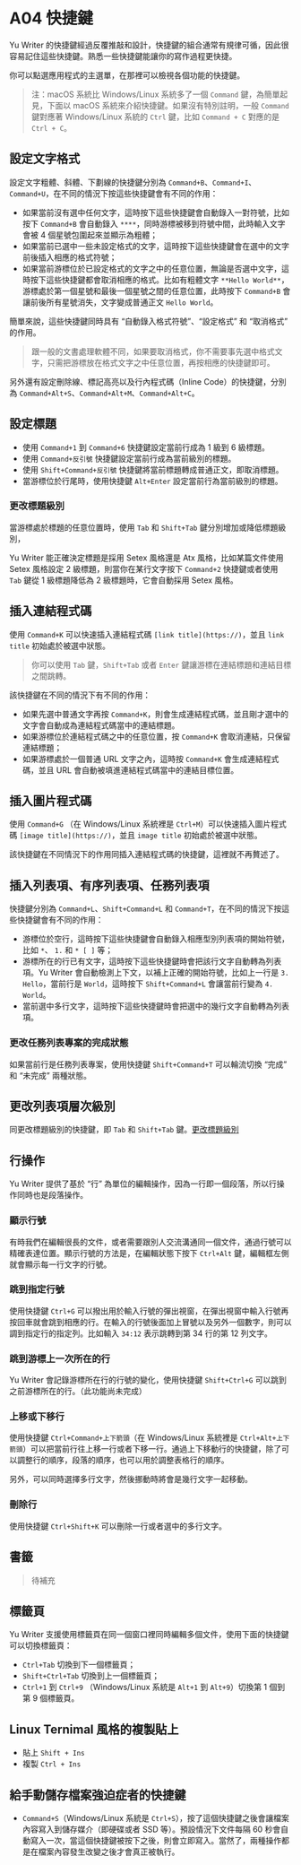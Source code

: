 # A04 快捷鍵

Yu Writer 的快捷鍵經過反覆推敲和設計，快捷鍵的組合通常有規律可循，因此很容易記住這些快捷鍵。熟悉一些快捷鍵能讓你的寫作過程更快捷。

你可以點選應用程式的主選單，在那裡可以檢視各個功能的快捷鍵。

> 注：macOS 系統比 Windows/Linux 系統多了一個 `Command` 鍵，為簡單起見，下面以 macOS 系統來介紹快捷鍵。如果沒有特別註明，一般 `Command` 鍵對應著 Windows/Linux 系統的 `Ctrl` 鍵，比如 `Command + C` 對應的是 `Ctrl + C`。

## 設定文字格式

設定文字粗體、斜體、下劃線的快捷鍵分別為 `Command+B`、`Command+I`、`Command+U`，在不同的情況下按這些快捷鍵會有不同的作用：

* 如果當前沒有選中任何文字，這時按下這些快捷鍵會自動錄入一對符號，比如按下 `Command+B` 會自動錄入 `****`，同時游標被移到符號中間，此時輸入文字會被 4 個星號包圍起來並顯示為粗體；
* 如果當前已選中一些未設定格式的文字，這時按下這些快捷鍵會在選中的文字前後插入相應的格式符號；
* 如果當前游標位於已設定格式的文字之中的任意位置，無論是否選中文字，這時按下這些快捷鍵都會取消相應的格式。比如有粗體文字 `**Hello World**`，游標處於第一個星號和最後一個星號之間的任意位置，此時按下 `Command+B` 會讓前後所有星號消失，文字變成普通正文 `Hello World`。

簡單來說，這些快捷鍵同時具有 “自動錄入格式符號”、“設定格式” 和 “取消格式” 的作用。

> 跟一般的文書處理軟體不同，如果要取消格式，你不需要事先選中格式文字，只需把游標放在格式文字之中任意位置，再按相應的快捷鍵即可。

另外還有設定刪除線、標記高亮以及行內程式碼（Inline Code）的快捷鍵，分別為 `Command+Alt+S`、`Command+Alt+M`、`Command+Alt+C`。

## 設定標題

* 使用 `Command+1` 到 `Command+6` 快捷鍵設定當前行成為 1 級到 6 級標題。
* 使用 `Command+反引號` 快捷鍵設定當前行成為當前級別的標題。
* 使用 `Shift+Command+反引號` 快捷鍵將當前標題轉成普通正文，即取消標題。
* 當游標位於行尾時，使用快捷鍵 `Alt+Enter` 設定當前行為當前級別的標題。

### 更改標題級別

當游標處於標題的任意位置時，使用 `Tab` 和 `Shift+Tab` 鍵分別增加或降低標題級別，

Yu Writer 能正確決定標題是採用 Setex 風格還是 Atx 風格，比如某篇文件使用 Setex 風格設定 2 級標題，則當你在某行文字按下 `Command+2` 快捷鍵或者使用 `Tab` 鍵從 1 級標題降低為 2 級標題時，它會自動採用 Setex 風格。

## 插入連結程式碼

使用 `Command+K` 可以快速插入連結程式碼 `[link title](https://)`，並且 `link title` 初始處於被選中狀態。

> 你可以使用 `Tab` 鍵，`Shift+Tab` 或者 `Enter` 鍵讓游標在連結標題和連結目標之間跳轉。

該快捷鍵在不同的情況下有不同的作用：

* 如果先選中普通文字再按 `Command+K`，則會生成連結程式碼，並且剛才選中的文字會自動成為連結程式碼當中的連結標題。
* 如果游標位於連結程式碼之中的任意位置，按 `Command+K` 會取消連結，只保留連結標題；
* 如果游標處於一個普通 URL 文字之內，這時按  `Command+K` 會生成連結程式碼，並且 URL 會自動被填進連結程式碼當中的連結目標位置。

## 插入圖片程式碼

使用 `Command+G` （在 Windows/Linux 系統裡是 `Ctrl+M`）可以快速插入圖片程式碼 `[image title](https://)`，並且 `image title` 初始處於被選中狀態。

該快捷鍵在不同情況下的作用同插入連結程式碼的快捷鍵，這裡就不再贅述了。

## 插入列表項、有序列表項、任務列表項

快捷鍵分別為 `Command+L`、`Shift+Command+L` 和 `Command+T`，在不同的情況下按這些快捷鍵會有不同的作用：

* 游標位於空行，這時按下這些快捷鍵會自動錄入相應型別列表項的開始符號，比如 `*`、 `1.` 和 `* [ ]` 等；
* 游標所在的行已有文字，這時按下這些快捷鍵時會把該行文字自動轉為列表項。Yu Writer 會自動檢測上下文，以補上正確的開始符號，比如上一行是 `3. Hello`，當前行是 `World`，這時按下 `Shift+Command+L` 會讓當前行變為 `4. World`。
* 當前選中多行文字，這時按下這些快捷鍵時會把選中的幾行文字自動轉為列表項。

### 更改任務列表專案的完成狀態

如果當前行是任務列表專案，使用快捷鍵 `Shift+Command+T` 可以輪流切換 “完成” 和 “未完成” 兩種狀態。

## 更改列表項層次級別

同更改標題級別的快捷鍵，即 `Tab` 和 `Shift+Tab` 鍵。[更改標題級別](#更改標題級別)

## 行操作

Yu Writer 提供了基於 “行” 為單位的編輯操作，因為一行即一個段落，所以行操作同時也是段落操作。

### 顯示行號

有時我們在編輯很長的文件，或者需要跟別人交流溝通同一個文件，通過行號可以精確表達位置。顯示行號的方法是，在編輯狀態下按下 `Ctrl+Alt` 鍵，編輯框左側就會顯示每一行文字的行號。

### 跳到指定行號

使用快捷鍵 `Ctrl+G` 可以撥出用於輸入行號的彈出視窗，在彈出視窗中輸入行號再按回車就會跳到相應的行。在輸入的行號後面加上冒號以及另外一個數字，則可以調到指定行的指定列。比如輸入 `34:12` 表示跳轉到第 34 行的第 12 列文字。

### 跳到游標上一次所在的行

Yu Writer 會記錄游標所在行的行號的變化，使用快捷鍵 `Shift+Ctrl+G` 可以跳到之前游標所在的行。（此功能尚未完成）

### 上移或下移行

使用快捷鍵 `Ctrl+Command+上下箭頭`（在 Windows/Linux 系統裡是 `Ctrl+Alt+上下箭頭`）可以把當前行往上移一行或者下移一行。通過上下移動行的快捷鍵，除了可以調整行的順序，段落的順序，也可以用於調整表格行的順序。

另外，可以同時選擇多行文字，然後挪動時將會是幾行文字一起移動。

### 刪除行

使用快捷鍵 `Ctrl+Shift+K` 可以刪除一行或者選中的多行文字。

## 書籤

> 待補充

## 標籤頁

Yu Writer 支援使用標籤頁在同一個窗口裡同時編輯多個文件，使用下面的快捷鍵可以切換標籤頁：

* `Ctrl+Tab` 切換到下一個標籤頁；
* `Shift+Ctrl+Tab` 切換到上一個標籤頁；
* `Ctrl+1` 到 `Ctrl+9` （Windows/Linux 系統是 `Alt+1` 到 `Alt+9`）切換第 1 個到第 9 個標籤頁。

## Linux Ternimal 風格的複製貼上

* 貼上 `Shift + Ins`
* 複製 `Ctrl + Ins`

## 給手動儲存檔案強迫症者的快捷鍵

* `Command+S`（Windows/Linux 系統是 `Ctrl+S`），按了這個快捷鍵之後會讓檔案內容寫入到儲存媒介（即硬碟或者 SSD 等）。預設情況下文件每隔 60 秒會自動寫入一次，當這個快捷鍵被按下之後，則會立即寫入。當然了，兩種操作都是在檔案內容發生改變之後才會真正被執行。